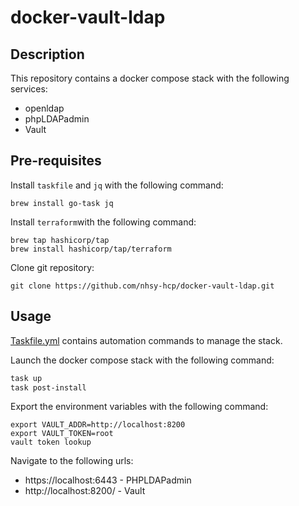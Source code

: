 # docker-vault-ldap

## Description
This repository contains a docker compose stack with the following services:
- openldap
- phpLDAPadmin
- Vault

## Pre-requisites
Install `taskfile` and `jq` with the following command:
```shell
brew install go-task jq
```
Install `terraform`with the following command:
```shell
brew tap hashicorp/tap
brew install hashicorp/tap/terraform
```

Clone git repository:
```shell
git clone https://github.com/nhsy-hcp/docker-vault-ldap.git
```

## Usage
[Taskfile.yml](Taskfile.yml) contains automation commands to manage the stack.

Launch the docker compose stack with the following command:
```bash
task up
task post-install
```

Export the environment variables with the following command:
```shell
export VAULT_ADDR=http://localhost:8200
export VAULT_TOKEN=root
vault token lookup
```

Navigate to the following urls:
- https://localhost:6443 - PHPLDAPadmin
- http://localhost:8200/ - Vault
